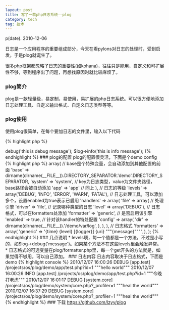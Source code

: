 ```yaml
---
layout: post
title: 写了一款php日志系统——plog
category: tech
tag: 技术
---
```


p(date). 2010-12-06

日志是一个应用程序的重要组成部分，今天在看pylons对日志的处理时，受到启发，于是plog就诞生了。

很多php框架都忽略了日志的重要性(如kohana)，往往只是能用，自定义和可扩展性不够，等到程序出了问题，再想找原因时就比较麻烦了。

### plog简介

plog是一款轻量级，易定制，易使用，易扩展的php日志系统。可以很方便地添加日志处理工具、自定义输出格式、自定义日志类型等等。

### plog使用

使用plog很简单，在每个要加日志的文件里，输入以下代码

{% highlight php %}
<?php
// 载入plog类
require '../../plog/classes/plog.php';

// 设置config，config文件位置可以自定义
// 对于单入口文件，这两段代码可以放在入口文件处
Plog::set_config(include 'path/to/config.php');

// 把下面这段代码放到对应的文件里
$log = Plog::factory(__FILE__);

// 使用
$log->debug('this is debug message');
$log->info('this is info message');
{% endhighlight %}

### plog的配置

plog的配置很灵活，下面是个demo config

{% highlight php %}
<?php
return array(
	// 设置日志的类型，如有些是系统日志，有些是应用日志
	'loggers' => array(
		// base是个特殊变量，会自动添加到其他配置的前面
		'base' => dirname(dirname(__FILE__)).DIRECTORY_SEPARATOR.'demo'.DIRECTORY_SEPARATOR,
		'system' => 'system', // key为日志类型，value为文件夹路径，base路径会被自动添加
		'app' => 'app' // 同上
	),
	// 日志的等级
	'levels' => array('DEBUG', 'INFO', 'ERROR', 'WARN', 'FATAL'),
	// 日志处理工具，可以添加多个，设置enabled为true表示已启用
	'handlers' => array(
		'file' => array(
			// 处理引擎
			'driver' => 'file',
			// 记录哪种类型的日志
			'level' => array('DEBUG'),
			// 日志格式，可以在formatters处添加
			'formatter' => 'generic',
			// 是否启用该引擎
			'enabled' => true,
			// 针对该handler的特处配置
			'config' => array(
				'dir' => dirname(dirname(__FILE__)).'/demo/var/log',
			),
		),
	),
	// 日志格式
	'formatters' => array(
		'generic' => '{time} {level} [{logger}] {uri} """{message}"""',
	),
);
{% endhighlight %}

### 几点说明

* levels项，每一个值都是一个方法，不过是小写的，如$log->debug('message')。如果某个方法不在这些levels里会触发异常。
* 日志格式的可选变量在plog/formatter.php里，每一个get开头的方法就是，如果觉得不够用，可以自己添加。

### 日志内容

日志内容取决于日志格式，下面是demo

{% highlight console %}
2010/12/07 16:00:26 DEBUG [app.test] /projects/os/plog/demo/app/test.php?id=1 """hello world"""
2010/12/07 16:00:26 INFO [app.test] /projects/os/plog/demo/app/test.php?id=1 """今晚打老虎"""
2010/12/07 16:01:17 DEBUG [system.core] /projects/os/plog/demo/system/core.php?_profiler=1 """heal the world"""
2010/12/07 16:37:29 DEBUG [system.core] /projects/os/plog/demo/system/core.php?_profiler=1 """heal the world"""
{% endhighlight %}

### 下载

<a href="https://github.com/lzyy/plog">https://github.com/lzyy/plog</a>
